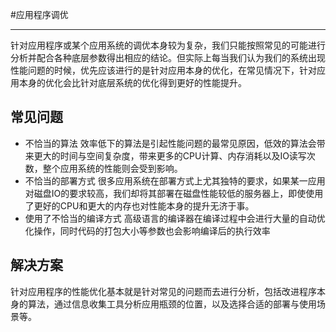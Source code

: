 #应用程序调优

---

针对应用程序或某个应用系统的调优本身较为复杂，我们只能按照常见的可能进行分析并配合各种底层参数得出相应的结论。但实际上每当我们认为我们的系统出现性能问题的时候，优先应该进行的是针对应用本身的优化，在常见情况下，针对应用本身的优化会比针对底层系统的优化得到更好的性能提升。

## 常见问题

* 不恰当的算法
    效率低下的算法是引起性能问题的最常见原因，低效的算法会带来更大的时间与空间复杂度，带来更多的CPU计算、内存消耗以及IO读写次数，整个应用系统的性能则会受到影响。
* 不恰当的部署方式
    很多应用系统在部署方式上尤其独特的要求，如果某一应用对磁盘IO的要求较高，我们却将其部署在磁盘性能较低的服务器上，即使使用了更好的CPU和更大的内存也对性能本身的提升无济于事。
* 使用了不恰当的编译方式
    高级语言的编译器在编译过程中会进行大量的自动优化操作，同时代码的打包大小等参数也会影响编译后的执行效率

## 解决方案

针对应用程序的性能优化基本就是针对常见的问题而去进行分析，包括改进程序本身的算法，通过信息收集工具分析应用瓶颈的位置，以及选择合适的部署与使用场景等。